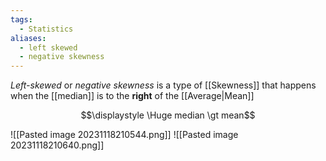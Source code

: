 ```yaml
---
tags:
  - Statistics
aliases:
  - left skewed
  - negative skewness
---
```

*Left-skewed* or *negative skewness* is a type of [[Skewness]] that happens when the [[median]] is to the **right** of the [[Average|Mean]]



$$\displaystyle \Huge median \gt mean$$

![[Pasted image 20231118210544.png]]
![[Pasted image 20231118210640.png]]